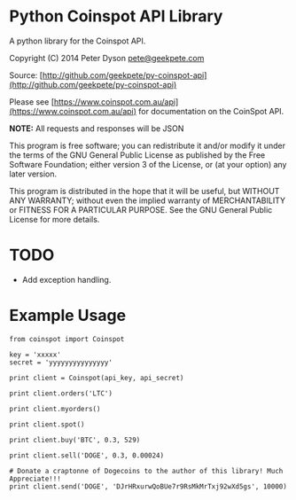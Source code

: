 Python Coinspot API Library
===========================
A python library for the Coinspot API.

Copyright (C) 2014 Peter Dyson <pete@geekpete.com>

Source: [http://github.com/geekpete/py-coinspot-api](http://github.com/geekpete/py-coinspot-api)

Please see [https://www.coinspot.com.au/api](https://www.coinspot.com.au/api) for documentation on the CoinSpot API.

**NOTE:** All requests and responses will be JSON


This program is free software; you can redistribute it and/or modify
it under the terms of the GNU General Public License as published by
the Free Software Foundation; either version 3 of the License, or
(at your option) any later version.

This program is distributed in the hope that it will be useful,
but WITHOUT ANY WARRANTY; without even the implied warranty of
MERCHANTABILITY or FITNESS FOR A PARTICULAR PURPOSE.  See the
GNU General Public License for more details.





TODO
====
- Add exception handling.

Example Usage
=============
```
from coinspot import Coinspot

key = 'xxxxx'
secret = 'yyyyyyyyyyyyyyy'

print client = Coinspot(api_key, api_secret)

print client.orders('LTC')

print client.myorders()

print client.spot()

print client.buy('BTC', 0.3, 529)

print client.sell('DOGE', 0.3, 0.00024)

# Donate a craptonne of Dogecoins to the author of this library! Much Appreciate!!!
print client.send('DOGE', 'DJrHRxurwQoBUe7r9RsMkMrTxj92wXd5gs', 10000)
```